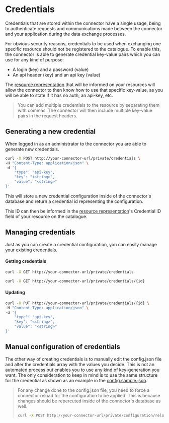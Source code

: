 # Credentials

Credentials that are stored within the connector have a single usage, being to authenticate requests and communications made between the connector and your application during the data exchange processes.

For obvious security reasons, credentials to be used when exchanging one specific resource should not be registered to the catalogue. To enable this, the connector is able to generate credential key-value pairs which you can use for any kind of purpose:

-   A login (key) and a password (value)
-   An api header (key) and an api key (value)

The [resource representation](./RESOURCE_REPRESENTATION.md) that will be informed on your resources will allow the connector to then know how to use that specific key-value, as you will be able to state if it has no auth, an api-key, etc.

> You can add multiple credentials to the resource by separating them with commas. The connector will then include multiple key-value pairs in the request headers.
## Generating a new credential

When logged in as an administrator to the connector you are able to generate new credentials.

```bash
curl -X POST http://your-connector-url/private/credentials \
-H "Content-Type: application/json" \
-d '{
    "type": "api-key",
    "key": "<string>",
    "value": "<string>"
}'
```

This will store a new credential configuration inside of the connector's database and return a credential id representing the configuration.

This ID can then be informed in the [resource representation](./RESOURCE_REPRESENTATION.md)'s Credential ID field of your resource on the catalogue.

## Managing credentials

Just as you can create a credential configuration, you can easily manage your existing credentials.

#### Getting credentials

```bash
curl -X GET http://your-connector-url/private/credentials
```

```bash
curl -X GET http://your-connector-url/private/credentials/{id}
```

#### Updating

```bash
curl -X PUT http://your-connector-url/private/credentials/{id} \
-H "Content-Type: application/json" \
-d '{
    "type": "api-key",
    "key": "<string>",
    "value": "<string>"
}'
```

## Manual configuration of credentials

The other way of creating credentials is to manually edit the config.json file and alter the credentials array with the values you decide. This is not an automated process but enables you to use any kind of key-generation you want. The only consideration to keep in mind is to use the same structure for the credential as shown as an example in the [config.sample.json](../src/config.sample.json).

> For any change done to the config.json file, you need to force a connector reload for the configuration to be applied. This is because changes should be repercuted inside of the connector's database as well.
>
>```bash
>curl -X POST http://your-connector-url/private/configuration/reload
>```
